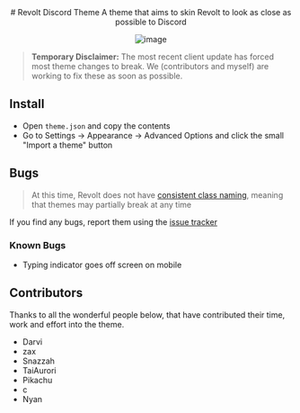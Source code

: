 <center>
# Revolt Discord Theme
A theme that aims to skin Revolt to look as close as possible to Discord

![image](https://i.imgur.com/Mkv7dGL.png)
</center>

> **Temporary Disclaimer:** The most recent client update has forced most theme changes to break. We (contributors and myself) are working to fix these as soon as possible.

## Install
- Open `theme.json` and copy the contents
- Go to Settings -> Appearance -> Advanced Options and click the small "Import a theme" button

## Bugs
> At this time, Revolt does not have [consistent class naming](https://github.com/revoltchat/revite/issues/149), meaning that themes may partially break at any time

If you find any bugs, report them using the [issue tracker](https://github.com/ThatTonybo/Revolt-Discord-Theme/issues)

### Known Bugs
- Typing indicator goes off screen on mobile

## Contributors
Thanks to all the wonderful people below, that have contributed their time, work and effort into the theme.

- Darvi
- zax
- Snazzah
- TaiAurori
- Pikachu
- c
- Nyan
